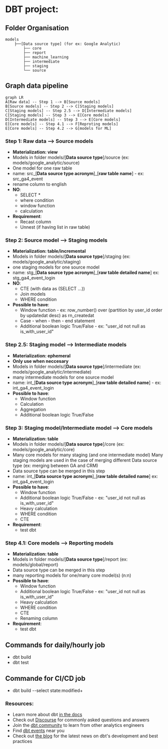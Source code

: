 # DBT project:

## Folder Organisation
```
models
    ├──[Data source type] (for ex: Google Analytic) 
        ├── core
        ├── report
        ├── machine_learning
        ├── intermediate
        ├── staging
        └── source
```

## Graph data pipeline

```mermaid
graph LR
A[Raw data] -- Step 1 --> B[Source models]
B[Source models] -- Step 2 --> C[Staging models]
C[Staging models] -- Step 2.5 --> D[Intermediate models]
C[Staging models] -- Step 3 --> E[Core models]
D[Intermediate models] -- Step 3 --> E[Core models]
E[Core models] -- Step 4.1 --> F[Reproting models]
E[Core models] -- Step 4.2 --> G[models for ML]
```
### **Step 1**: Raw data --> Source models
- **Materialization: view**
- Models in folder models/[**Data source type**]/source (ex: models/google_analytic/source)
- One model for one raw table
- name: src_[**Data source type acronym**]_[**raw table name**] - ex: src_ga4_event
- rename column to english
- **NO**:
    * SELECT *
    * where condition
    * window function
    * calculation
- **Requirement**:
    * Recast column
    * Unnest (if having list in raw table)

### **Step 2**: Source model --> Staging models
- **Materialization: table/incremental**
- Models in folder models/[**Data source type**]/staging (ex: models/google_analytic/staging)
- one staging models for one source model
- name: stg_[**Data source type acronym**]_[**raw table detailed name**]
ex: stg_ga4_event_login
- **NO**:
    * CTE (with data as (SELECT ...))
    * Join models
    * WHERE condition
- **Possible to have**:
    * Window function - ex: row_number() over (partition by user_id order by updatedat desc) as rn_createdat
    * Case - when - then - end statement
    * Additional boolean logic True/False - ex: "user_id not null as is_with_user_id"

### **Step 2.5**: Staging model --> Intermediate models
- **Materialization: ephemeral**
- **Only use when neccesary** 
- Models in folder models/[**Data source type**]/intermediate (ex: models/google_analytic/intermediate)
- many intermediate models for one source model
- name: int_[**Data source type acronym**]_[**raw table detailed name**] - ex: int_ga4_event_login
- **Possible to have**:
    * Window function
    * Calculation
    * Aggregation
    * Additional boolean logic True/False


### **Step 3**: Staging model/Intermediate model --> Core models
- **Materialization: table**
- Models in folder models/[**Data source type**]/core (ex: models/google_analytic/core)
- Many core models for many staging (and one intermediate model)
Many staging models are used in the case of merging different Data source type (ex: merging between GA and CRM)
- Data source type can be merged in this step
- name: int_[**Data source type acronym**]_[**raw table detailed name**]
ex: int_ga4_event_login
- **Possible to have**:
    * Window function
    * Additional boolean logic True/False - ex: "user_id not null as is_with_user_id"
    * Heavy calculation
    * WHERE condition
    * CTE
- **Requirement**:
    * test dbt

### **Step 4.1**: Core models --> Reporting models
- **Materialization: table**
- Models in folder models/[**Data source type**]/report (ex: models/global/report)
- Data source type can be merged in this step
- many reporting models for one/many core model(s) (n:n)
- **Possible to have**:
    * Window function
    * Additional boolean logic True/False - ex: "user_id not null as is_with_user_id"
    * Heavy calculation
    * WHERE condition
    * CTE
    * Renaming column
- **Requirement**:
    * test dbt

## Commands for daily/hourly job
- dbt build
- dbt test

## Commande for CI/CD job
- dbt build --select state:modified+


### Resources:
- Learn more about dbt [in the docs](https://docs.getdbt.com/docs/introduction)
- Check out [Discourse](https://discourse.getdbt.com/) for commonly asked questions and answers
- Join the [dbt community](http://community.getbdt.com/) to learn from other analytics engineers
- Find [dbt events](https://events.getdbt.com) near you
- Check out [the blog](https://blog.getdbt.com/) for the latest news on dbt's development and best practices
